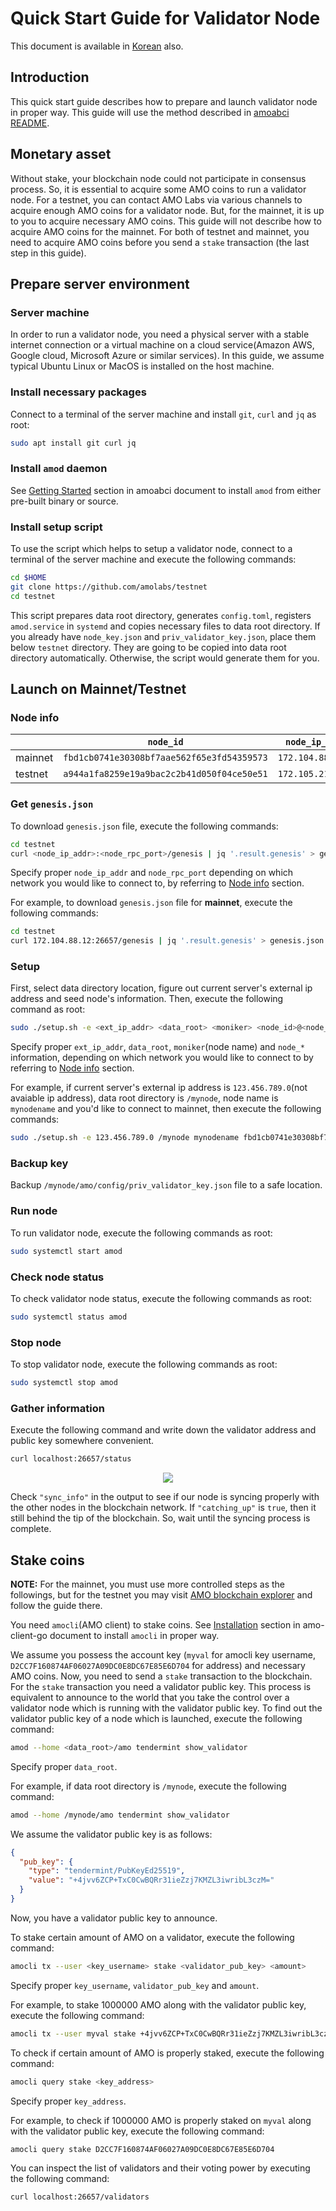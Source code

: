 # Quick Start Guide for Validator Node
This document is available in [Korean](qs_val.ko.md) also.

## Introduction
This quick start guide describes how to prepare and launch validator node in
proper way. This guide will use the method described in [amoabci
README](https://github.com/amolabs/amoabci/README.md).

## Monetary asset
Without stake, your blockchain node could not participate in consensus process.
So, it is essential to acquire some AMO coins to run a validator node. For a
testnet, you can contact AMO Labs via various channels to acquire enough AMO
coins for a validator node. But, for the mainnet, it is up to you to acquire
necessary AMO coins. This guide will not describe how to acquire AMO coins for
the mainnet. For both of testnet and mainnet, you need to acquire AMO coins
before you send a `stake` transaction (the last step in this guide).

## Prepare server environment
### Server machine
In order to run a validator node, you need a physical server with a stable
internet connection or a virtual machine on a cloud service(Amazon AWS, Google
cloud, Microsoft Azure or similar services). In this guide, we assume typical
Ubuntu Linux or MacOS is installed on the host machine.

### Install necessary packages
Connect to a terminal of the server machine and install `git`, `curl` and `jq`
as root:
```bash
sudo apt install git curl jq
```

### Install `amod` daemon
See [Getting Started](https://github.com/amolabs/amoabci#getting-started)
section in amoabci document to install `amod` from either pre-built binary or
source.

### Install setup script 
To use the script which helps to setup a validator node, connect to a terminal
of the server machine and execute the following commands:
```bash
cd $HOME
git clone https://github.com/amolabs/testnet
cd testnet
```
This script prepares data root directory, generates `config.toml`, registers
`amod.service` in `systemd` and copies necessary files to data root directory.
If you already have `node_key.json` and `priv_validator_key.json`, place them
below `testnet` directory. They are going to be copied into data root directory
automatically. Otherwise, the script would generate them for you.

## Launch on Mainnet/Testnet 
### Node info

| | `node_id` | `node_ip_addr` | `node_p2p_port` | `node_rpc_port` |
|-|-|-|-|-|
| mainnet | `fbd1cb0741e30308bf7aae562f65e3fd54359573` | `172.104.88.12` | `26656` | `26657` |
| testnet | `a944a1fa8259e19a9bac2c2b41d050f04ce50e51` | `172.105.213.114` | `26656` | `26657` |

### Get `genesis.json`
To download `genesis.json` file, execute the following commands:
```bash
cd testnet
curl <node_ip_addr>:<node_rpc_port>/genesis | jq '.result.genesis' > genesis.json
```
Specify proper `node_ip_addr` and `node_rpc_port` depending on which network
you would like to connect to, by referring to [Node info](#node-info) section.

For example, to download `genesis.json` file for **mainnet**, execute the
following commands:
```bash
cd testnet
curl 172.104.88.12:26657/genesis | jq '.result.genesis' > genesis.json
```

### Setup
First, select data directory location, figure out current server's external ip
address and seed node's information. Then, execute the following command as
root:
```bash
sudo ./setup.sh -e <ext_ip_addr> <data_root> <moniker> <node_id>@<node_ip_addr>:<node_p2p_port>
```
Specify proper `ext_ip_addr`, `data_root`, `moniker`(node name) and `node_*`
information, depending on which network you would like to connect to by
referring to [Node info](#node-info) section.

For example, if current server's external ip address is `123.456.789.0`(not
avaiable ip address), data root directory is `/mynode`, node name is
`mynodename` and you'd like to connect to mainnet, then execute the following
commands:
```bash
sudo ./setup.sh -e 123.456.789.0 /mynode mynodename fbd1cb0741e30308bf7aae562f65e3fd54359573@172.104.88.12:26656
```

### Backup key
Backup `/mynode/amo/config/priv_validator_key.json` file to a
safe location.

### Run node 
To run validator node, execute the following commands as root:
```bash
sudo systemctl start amod
```

### Check node status
To check validator node status, execute the following commands as root:
```bash
sudo systemctl status amod
```

### Stop node
To stop validator node, execute the following commands as root:
```bash
sudo systemctl stop amod
```

### Gather information
Execute the following command and write down the validator address and public
key somewhere convenient.
```bash
curl localhost:26657/status
```
<p align="center"><img src="images/node_status.png"/></p>

Check `"sync_info"` in the output to see if our node is syncing properly with
the other nodes in the blockchain network. If `"catching_up"` is `true`, then
it still behind the tip of the blockchain. So, wait until the syncing process
is complete.

## Stake coins
**NOTE:** For the mainnet, you must use more controlled steps as the
followings, but for the testnet you may visit <a
href="http://explorer.amolabs.io/wallet">AMO blockchain explorer</a> and follow
the guide there.

You need `amocli`(AMO client) to stake coins. See
[Installation](https://github.com/amolabs/amo-client-go#installation) section
in amo-client-go document to install `amocli` in proper way.

We assume you possess the account key (`myval` for amocli key username,
`D2CC7F160874AF06027A09DC0E8DC67E85E6D704` for address) and necessary AMO
coins. Now, you need to send a `stake` transaction to the blockchain. For the
`stake` transaction you need a validator public key. This process is equivalent
to announce to the world that you take the control over a validator node which
is running with the validator public key. To find out the validator public key
of a node which is launched, execute the following command:
```bash
amod --home <data_root>/amo tendermint show_validator
```
Specify proper `data_root`.

For example, if data root directory is `/mynode`, execute the following
command: 
```bash
amod --home /mynode/amo tendermint show_validator
```

We assume the validator public key is as follows:
```json
{
  "pub_key": {
    "type": "tendermint/PubKeyEd25519",
    "value": "+4jvv6ZCP+TxC0CwBQRr31ieZzj7KMZL3iwribL3czM="
  }
}
```
Now, you have a validator public key to announce.

To stake certain amount of AMO on a validator, execute the following command:
```bash
amocli tx --user <key_username> stake <validator_pub_key> <amount>
```
Specify proper `key_username`, `validator_pub_key` and `amount`.

For example, to stake 1000000 AMO along with the validator public key, execute
the following command:
```bash
amocli tx --user myval stake +4jvv6ZCP+TxC0CwBQRr31ieZzj7KMZL3iwribL3czM= 1000000000000000000000000 
```

To check if certain amount of AMO is properly staked, execute the following
command:
```bash
amocli query stake <key_address>
```
Specify proper `key_address`.

For example, to check if 1000000 AMO is properly staked on `myval` along with
the validator public key, execute the following command:
```bash
amocli query stake D2CC7F160874AF06027A09DC0E8DC67E85E6D704
```

You can inspect the list of validators and their voting power by executing the
following command:
```bash
curl localhost:26657/validators
```
